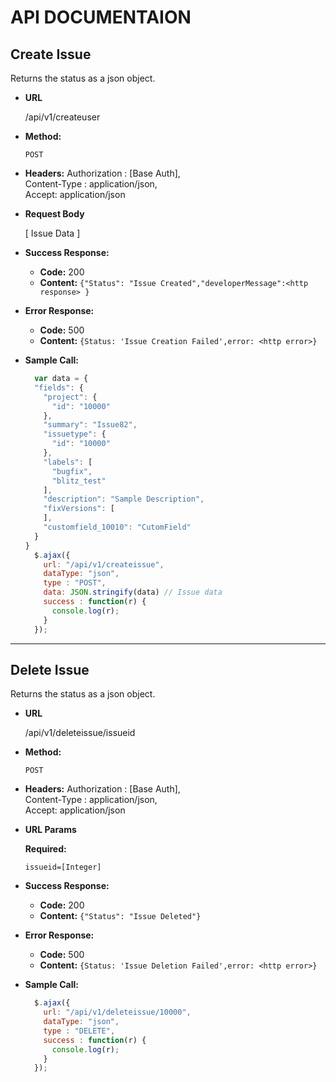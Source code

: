 **API DOCUMENTAION**
=

**Create Issue**
----
  Returns the status as a json object.

* **URL**

  /api/v1/createuser

* **Method:**

  `POST`
* **Headers:**
  Authorization : [Base Auth],<br />Content-Type : application/json,<br/>Accept: application/json

* **Request Body**

  [ Issue Data ]

* **Success Response:**

  * **Code:** 200 <br />
  * **Content:** `{"Status": "Issue Created","developerMessage":<http response> }`<br />
 
* **Error Response:**

  * **Code:** 500 <br />
  * **Content:** `{Status: 'Issue Creation Failed',error: <http error>}`

* **Sample Call:**

  ```javascript
    var data = {
    "fields": {
      "project": {
        "id": "10000"
      },
      "summary": "Issue82",
      "issuetype": {
        "id": "10000"
      },
      "labels": [
        "bugfix",
        "blitz_test"
      ],
      "description": "Sample Description",
      "fixVersions": [
      ],
      "customfield_10010": "CutomField"
    }
  }
    $.ajax({
      url: "/api/v1/createissue",
      dataType: "json",
      type : "POST",
      data: JSON.stringify(data) // Issue data
      success : function(r) {
        console.log(r);
      }
    });
  ```
--------------------
**Delete Issue**
----
  Returns the status as a json object.

* **URL**

  /api/v1/deleteissue/issueid

* **Method:**

  `POST`

* **Headers:**
  Authorization : [Base Auth],<br />Content-Type : application/json,<br/>Accept: application/json
  
*  **URL Params**

   **Required:**
 
   `issueid=[Integer]`


* **Success Response:**

  * **Code:** 200 <br />
  * **Content:** `{"Status": "Issue Deleted"}`<br />
 
* **Error Response:**

  * **Code:** 500 <br />
  * **Content:** `{Status: 'Issue Deletion Failed',error: <http error>}`

* **Sample Call:**

  ```javascript
    $.ajax({
      url: "/api/v1/deleteissue/10000",
      dataType: "json",
      type : "DELETE",
      success : function(r) {
        console.log(r);
      }
    });
  ```